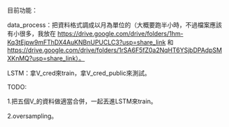 目前功能：

data_process：把資料格式調成以月為單位的（大概要跑半小時，不過檔案應該有小很多，我放在 https://drive.google.com/drive/folders/1hm-Kq3tEjpw9mFThDX4AuKNBnUPUCLC3?usp=share_link 和 https://drive.google.com/drive/folders/1rSA6F5fZ0a2NqHT6YSjbDPAdpSMXKnMQ?usp=share_link）。

LSTM：拿V_cred來train，拿V_cred_public來測試。



TODO:

1.把五個V_的資料做適當合併，一起丟進LSTM來train。

2.oversampling。